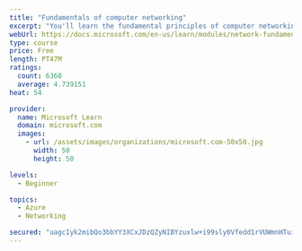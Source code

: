 ```yaml
---
title: "Fundamentals of computer networking"
excerpt: "You'll learn the fundamental principles of computer networking to prepare you for the Azure admin and developer learning paths."
webUrl: https://docs.microsoft.com/en-us/learn/modules/network-fundamentals/
type: course
price: Free
length: PT47M
ratings:
  count: 6360
  average: 4.739151
heat: 54

provider:
  name: Microsoft Learn
  domain: microsoft.com
  images:
    - url: /assets/images/organizations/microsoft.com-50x50.jpg
      width: 50
      height: 50

levels:
  - Beginner

topics:
  - Azure
  - Networking

secured: "uagcIyk2mibQo3bbYY3XCxJDzQZyNIBYzuxlw+i99sly0Vfedd1rVUWmnHTuicz3W+oXmqV4eZqMqmGwrcVgiQ24yyW3Ynoh3qPVB8Tb8JmGV4IC7T5hNQKGR5bUr2uS+VI0nSLg2vZ0O/s2A2/sS1+4xuPbR0NdvKbfBWCf5+bXMHn154TTXRRFC4Ogq8kwgyj2GFsCa/o7KxR7KfIxKFYVTSKH4qcjRuEc6e37bl0APbld1RhB6G1YsFwNAfUCSAn7CKpnrh6kznEWldAd5FrczswP+Gnnwmg9ARawXTAftysHIuwbl1VmURsLkOUH7AdGHrsx9kF/gtoKoF+gIhn0smpDewlwlBOizVyE0x8BKEDKOtNZ51cdMPepYpr6nOz03UDWiekpir8QjKO467lOmlNSp+46lD4g3NOeKSs=;JI/JzvY7fud17W7cBWFsBQ=="
---
```


